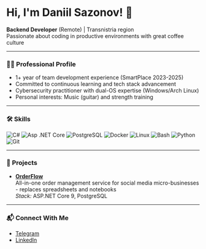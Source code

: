 # Hi, I'm Daniil Sazonov! 👋

**Backend Developer** (Remote) | Transnistria region  
Passionate about coding in productive environments with great coffee culture

---

### 🧑‍💻 Professional Profile
- 1+ year of team development experience (SmartPlace 2023-2025)  
- Committed to continuous learning and tech stack advancement  
- Cybersecurity practitioner with dual-OS expertise (Windows/Arch Linux)  
- Personal interests: Music (guitar) and strength training

---

### 🛠️ Skills

![C#](https://img.shields.io/badge/C%23-239120?style=flat&logo=c-sharp&logoColor=white)
![Asp .NET Core](https://img.shields.io/badge/-ASP.NET--Core-999?style=flat&logo=Microsoft&logoColor=white)
![PostgreSQL](https://img.shields.io/badge/PostgreSQL-4169E1?style=flat&logo=postgresql&logoColor=white)
![Docker](https://img.shields.io/badge/Docker-2496ED?style=flat&logo=docker&logoColor=white)
![Linux](https://img.shields.io/badge/Linux-FCC624?style=flat&logo=linux&logoColor=black)
![Bash](https://img.shields.io/badge/Bash-4EAA25?style=flat&logo=gnu-bash&logoColor=white)
![Python](https://img.shields.io/badge/Python-3776AB?style=flat&logo=python&logoColor=white)
![Git](https://img.shields.io/badge/Git-F05032?style=flat&logo=git&logoColor=white)

---

### 🚀 Projects

- [**OrderFlow**](https://github.com/sazonov2703/OrderFlow)  
  All-in-one order management service for social media micro-businesses - replaces spreadsheets and notebooks  
  _Stack:_ ASP.NET Core 9, PostgreSQL

---

### 📬 Connect With Me  

- [Telegram](https://t.me/sazonov2703)
- [LinkedIn](https://www.linkedin.com/in/danilsazonov)
